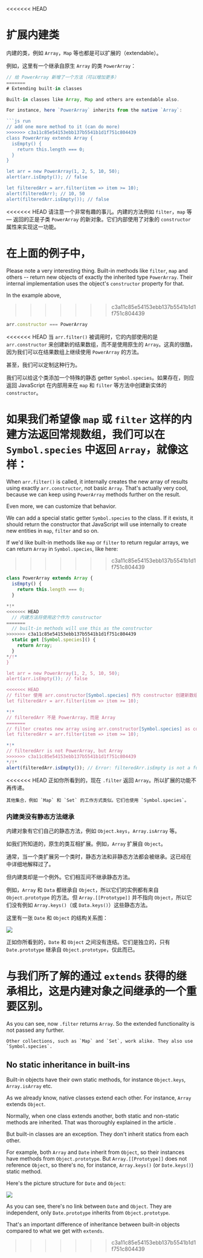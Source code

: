
<<<<<<< HEAD
# 扩展内建类

内建的类，例如 `Array`，`Map` 等也都是可以扩展的（extendable）。

例如，这里有一个继承自原生 `Array` 的类 `PowerArray`： 

```js run
// 给 PowerArray 新增了一个方法（可以增加更多）
=======
# Extending built-in classes

Built-in classes like Array, Map and others are extendable also.

For instance, here `PowerArray` inherits from the native `Array`:

```js run
// add one more method to it (can do more)
>>>>>>> c3a11c85e54153ebb137b5541b1d1f751c804439
class PowerArray extends Array {
  isEmpty() {
    return this.length === 0;
  }
}

let arr = new PowerArray(1, 2, 5, 10, 50);
alert(arr.isEmpty()); // false

let filteredArr = arr.filter(item => item >= 10);
alert(filteredArr); // 10, 50
alert(filteredArr.isEmpty()); // false
```

<<<<<<< HEAD
请注意一个非常有趣的事儿。内建的方法例如 `filter`，`map` 等 — 返回的正是子类 `PowerArray` 的新对象。它们内部使用了对象的 `constructor` 属性来实现这一功能。

在上面的例子中，
=======
Please note a very interesting thing. Built-in methods like `filter`, `map` and others -- return new objects of exactly the inherited type `PowerArray`. Their internal implementation uses the object's `constructor` property for that.

In the example above,
>>>>>>> c3a11c85e54153ebb137b5541b1d1f751c804439
```js
arr.constructor === PowerArray
```

<<<<<<< HEAD
当 `arr.filter()` 被调用时，它的内部使用的是 `arr.constructor` 来创建新的结果数组，而不是使用原生的 `Array`。这真的很酷，因为我们可以在结果数组上继续使用 `PowerArray` 的方法。

甚至，我们可以定制这种行为。

我们可以给这个类添加一个特殊的静态 getter `Symbol.species`。如果存在，则应返回 JavaScript 在内部用来在 `map` 和 `filter` 等方法中创建新实体的 `constructor`。

如果我们希望像 `map` 或 `filter` 这样的内建方法返回常规数组，我们可以在 `Symbol.species` 中返回 `Array`，就像这样：
=======
When `arr.filter()` is called, it internally creates the new array of results using exactly `arr.constructor`, not basic `Array`. That's actually very cool, because we can keep using `PowerArray` methods further on the result.

Even more, we can customize that behavior.

We can add a special static getter `Symbol.species` to the class. If it exists, it should return the constructor that JavaScript will use internally to create new entities in `map`, `filter` and so on.

If we'd like built-in methods like `map` or `filter` to return regular arrays, we can return `Array` in `Symbol.species`, like here:
>>>>>>> c3a11c85e54153ebb137b5541b1d1f751c804439

```js run
class PowerArray extends Array {
  isEmpty() {
    return this.length === 0;
  }

*!*
<<<<<<< HEAD
  // 内建方法将使用这个作为 constructor
=======
  // built-in methods will use this as the constructor
>>>>>>> c3a11c85e54153ebb137b5541b1d1f751c804439
  static get [Symbol.species]() {
    return Array;
  }
*/!*
}

let arr = new PowerArray(1, 2, 5, 10, 50);
alert(arr.isEmpty()); // false

<<<<<<< HEAD
// filter 使用 arr.constructor[Symbol.species] 作为 constructor 创建新数组
let filteredArr = arr.filter(item => item >= 10);

*!*
// filteredArr 不是 PowerArray，而是 Array
=======
// filter creates new array using arr.constructor[Symbol.species] as constructor
let filteredArr = arr.filter(item => item >= 10);

*!*
// filteredArr is not PowerArray, but Array
>>>>>>> c3a11c85e54153ebb137b5541b1d1f751c804439
*/!*
alert(filteredArr.isEmpty()); // Error: filteredArr.isEmpty is not a function
```

<<<<<<< HEAD
正如你所看到的，现在 `.filter` 返回 `Array`。所以扩展的功能不再传递。

```smart header="其他集合的工作方式类似"
其他集合，例如 `Map` 和 `Set` 的工作方式类似。它们也使用 `Symbol.species`。
```

### 内建类没有静态方法继承

内建对象有它们自己的静态方法，例如 `Object.keys`，`Array.isArray` 等。

如我们所知道的，原生的类互相扩展。例如，`Array` 扩展自 `Object`。

通常，当一个类扩展另一个类时，静态方法和非静态方法都会被继承。这已经在 [](info:static-properties-methods#statics-and-inheritance) 中详细地解释过了。

但内建类却是一个例外。它们相互间不继承静态方法。

例如，`Array` 和 `Data` 都继承自 `Object`，所以它们的实例都有来自 `Object.prototype` 的方法。但 `Array.[[Prototype]]` 并不指向 `Object`，所以它们没有例如 `Array.keys()`（或 `Data.keys()`）这些静态方法。

这里有一张 `Date` 和 `Object` 的结构关系图：

![](object-date-inheritance.svg)

正如你所看到的，`Date` 和 `Object` 之间没有连结。它们是独立的，只有 `Date.prototype` 继承自 `Object.prototype`，仅此而已。

与我们所了解的通过 `extends` 获得的继承相比，这是内建对象之间继承的一个重要区别。
=======
As you can see, now `.filter` returns `Array`. So the extended functionality is not passed any further.

```smart header="Other collections work similarly"
Other collections, such as `Map` and `Set`, work alike. They also use `Symbol.species`.
```

## No static inheritance in built-ins

Built-in objects have their own static methods, for instance `Object.keys`, `Array.isArray` etc.

As we already know, native classes extend each other. For instance, `Array` extends `Object`.

Normally, when one class extends another, both static and non-static methods are inherited. That was thoroughly explained in the article [](info:static-properties-methods#statics-and-inheritance).

But built-in classes are an exception. They don't inherit statics from each other.

For example, both `Array` and `Date` inherit from `Object`, so their instances have methods from `Object.prototype`. But `Array.[[Prototype]]` does not reference `Object`, so there's no, for instance, `Array.keys()` (or `Date.keys()`) static method.

Here's the picture structure for `Date` and `Object`:

![](object-date-inheritance.svg)

As you can see, there's no link between `Date` and `Object`. They are independent, only `Date.prototype` inherits from `Object.prototype`.

That's an important difference of inheritance between built-in objects compared to what we get with `extends`.
>>>>>>> c3a11c85e54153ebb137b5541b1d1f751c804439
